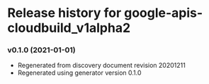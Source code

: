 # Release history for google-apis-cloudbuild_v1alpha2

### v0.1.0 (2021-01-01)

* Regenerated from discovery document revision 20201211
* Regenerated using generator version 0.1.0


